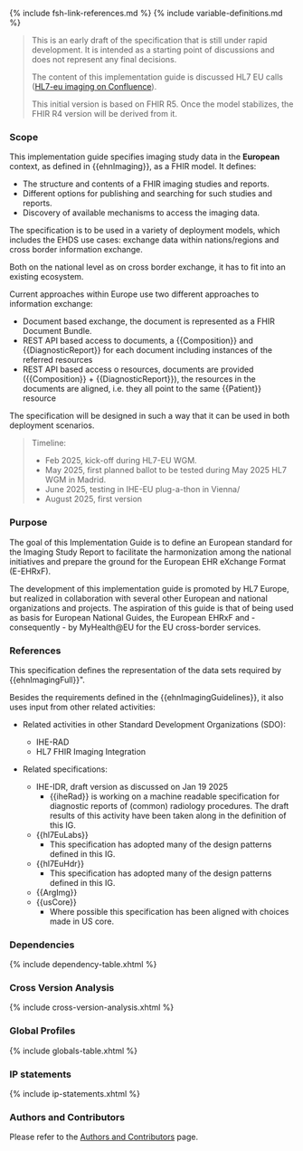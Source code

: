 {% include fsh-link-references.md %}
{% include variable-definitions.md %}

<div xmlns="http://www.w3.org/1999/xhtml"
  xmlns:xsi="http://www.w3.org/2001/XMLSchema-instance">
 <blockquote class="stu-note">  
   <p>This is an early draft of the specification that is still under rapid development. It is intended as a starting point of discussions and does not represent any final decisions.
   </p>
   <p> The content of this implementation guide is discussed HL7 EU calls (<a href="https://confluence.hl7.org/spaces/HEU/pages/321160129/Imaging+meetings">HL7-eu imaging on Confluence</a>).
   </p>
   <p> This initial version is based on FHIR R5. Once the model stabilizes, the FHIR R4 version will be derived from it.  
   </p>
 </blockquote>
</div>

### Scope

This implementation guide specifies imaging study data in the **European** context, as defined in {{ehnImaging}}, as a FHIR model. It defines:
* The structure and contents of a FHIR imaging studies and reports.
* Different options for publishing and searching for such studies and reports.
* Discovery of available mechanisms to access the imaging data.

The specification is to be used in a variety of deployment models, which includes the EHDS use cases: exchange data within nations/regions and cross border information exchange.

Both on the national level as on cross border exchange, it has to fit into an existing ecosystem.

Current approaches within Europe use two different approaches to information exchange:
* Document based exchange, the document is represented as a FHIR Document Bundle.
* REST API based access to documents, a {{Composition}} and {{DiagnosticReport}} for each document including instances of the referred resources
* REST API based access o resources, documents are provided ({{Composition}} + {{DiagnosticReport}}), the resources in the documents are aligned, i.e. they all point to the same {{Patient}} resource

The specification will be designed in such a way that it can be used in both deployment scenarios.

<div xmlns="http://www.w3.org/1999/xhtml"
  xmlns:xsi="http://www.w3.org/2001/XMLSchema-instance">
 <blockquote class="stu-note">  
   <p>Timeline:</p>
   <ul>
   <li>Feb 2025, kick-off during HL7-EU WGM.</li>
   <li>May 2025, first planned ballot to be tested during May 2025 HL7 WGM in Madrid.</li>
   <li>June 2025, testing in IHE-EU plug-a-thon in Vienna/</li>
   <li>August 2025, first version</li>
   </ul>
 </blockquote>
</div>

### Purpose

The goal of this Implementation Guide is to define an European standard for the Imaging Study Report to facilitate the harmonization among the national initiatives and prepare the ground for the European EHR eXchange Format (E-EHRxF).

The development of this implementation guide is promoted by HL7 Europe, but realized in collaboration with several other European and national organizations and projects. The aspiration of this guide is that of being used as basis for European National Guides, the European EHRxF and - consequently - by MyHealth@EU for the EU cross-border services.

### References

This specification defines the representation of the data sets required by {{ehnImagingFull}}".

Besides the requirements defined in the {{ehnImagingGuidelines}}, it also uses input  from other related activities:

* Related activities in other Standard Development Organizations (SDO):

  * IHE-RAD
  * HL7 FHIR Imaging Integration
* Related specifications:
  * IHE-IDR, draft version as discussed on Jan 19 2025
    * {{iheRad}} is working on a machine readable specification for diagnostic reports of (common) radiology procedures. The draft results of this activity have been taken along in the definition of this IG.
  * {{hl7EuLabs}}
    * This specification has adopted many of the design patterns defined in this IG.
  * {{hl7EuHdr}}
    * This specification has adopted many of the design patterns defined in this IG.
  * {{ArgImg}}
  * {{usCore}}
    * Where possible this specification has been aligned with choices made in US core.

### Dependencies

{% include dependency-table.xhtml %}

### Cross Version Analysis

{% include cross-version-analysis.xhtml %}

### Global Profiles

{% include globals-table.xhtml %}

### IP statements

{% include ip-statements.xhtml %}

### Authors and Contributors

Please refer to the [Authors and Contributors](contributors.html) page.
